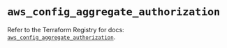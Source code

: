 # `aws_config_aggregate_authorization`

Refer to the Terraform Registry for docs: [`aws_config_aggregate_authorization`](https://registry.terraform.io/providers/hashicorp/aws/5.61.0/docs/resources/config_aggregate_authorization).
